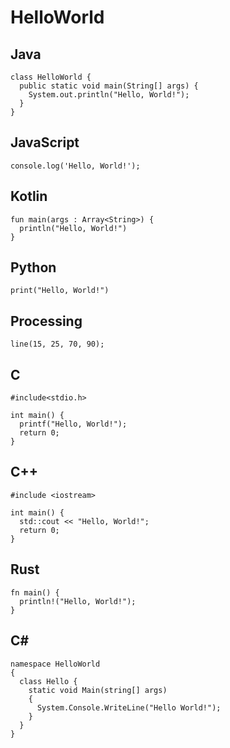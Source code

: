 # HelloWorld

## Java

```
class HelloWorld {
  public static void main(String[] args) {
    System.out.println("Hello, World!"); 
  }
}
```

## JavaScript

```
console.log('Hello, World!');
```

## Kotlin

```
fun main(args : Array<String>) {
  println("Hello, World!")
}
```

## Python

```
print("Hello, World!")
```

## Processing

```
line(15, 25, 70, 90);
```

## C

```
#include<stdio.h>

int main() {
  printf("Hello, World!");
  return 0;
}
```

## C++

```
#include <iostream>

int main() {
  std::cout << "Hello, World!";
  return 0;
}
```

## Rust

```
fn main() {
  println!("Hello, World!");
}
```

## C#

```
namespace HelloWorld
{
  class Hello {         
    static void Main(string[] args)
    {
      System.Console.WriteLine("Hello World!");
    }
  }
}
```
